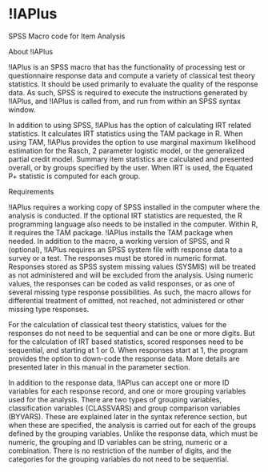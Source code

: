 # !IAPlus
SPSS Macro code for Item Analysis

About !IAPlus

!IAPlus is an SPSS macro that has the functionality of processing test or questionnaire response data and compute a variety of classical test theory statistics. It should be used primarily to evaluate the quality of the response data. As such, SPSS is required to execute the instructions generated by !IAPlus, and !IAPlus is called from, and run from within an SPSS syntax window.

In addition to using SPSS, !IAPlus has the option of calculating IRT related statistics. It calculates IRT statistics using the TAM package in R. When using TAM, !IAPlus provides the option to use marginal maximum likelihood estimation for the Rasch, 2 parameter logistic model, or the generalized partial credit model.
Summary item statistics are calculated and presented overall, or by groups specified by the user. When IRT is used, the Equated P+ statistic is computed for each group.

Requirements

!IAPlus requires a working copy of SPSS installed in the computer where the analysis is conducted. If the optional IRT statistics are requested, the R programming language also needs to be installed in the computer. Within R, it requires the TAM package. !IAPlus installs the TAM package when needed.
In addition to the macro, a working version of SPSS, and R (optional), !IAPlus requires an SPSS system file with response data to a survey or a test. The responses must be stored in numeric format. Responses stored as SPSS system missing values (SYSMIS) will be treated as not administered and will be excluded from the analysis. Using numeric values, the responses can be coded as valid responses, or as one of several missing type response possibilities. As such, the macro allows for differential treatment of omitted, not reached, not administered or other missing type responses. 

For the calculation of classical test theory statistics, values for the responses do not need to be sequential and can be one or more digits. But for the calculation of IRT based statistics, scored responses need to be sequential, and starting at 1 or 0. When responses start at 1, the program provides the option to down-code the response data. More details are presented later in this manual in the parameter section. 

In addition to the response data, !IAPlus can accept one or more ID variables for each response record, and one or more grouping variables used for the analysis. There are two types of grouping variables, classification variables (CLASSVARS) and group comparison variables (BYVARS). These are explained later in the syntax reference section, but when these are specified, the analysis is carried out for each of the groups defined by the grouping variables. Unlike the response data, which must be numeric, the grouping and ID variables can be string, numeric or a combination.  There is no restriction of the number of digits, and the categories for the grouping variables do not need to be sequential.
